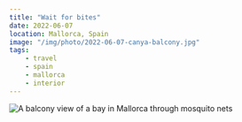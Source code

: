 ```yaml
---
title: "Wait for bites"
date: 2022-06-07
location: Mallorca, Spain
image: "/img/photo/2022-06-07-canya-balcony.jpg"
tags:
    - travel
    - spain
    - mallorca
    - interior
---
```


![A balcony view of a bay in Mallorca through mosquito nets](/img/photo/2022-06-07-canya-balcony.jpg)

